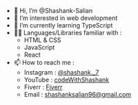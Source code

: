 - 👋 Hi, I’m @Shashank-Salian
- 👀 I’m interested in web development
- 🌱 I’m currently learning TypeScript
- 👨‍💻 Languages/Libraries familiar with :
  - HTML & CSS
  - JavaScript
  - React
- 📫 How to reach me :
  - Instagram : [@shashank._7](https://instagram.com/shashank._7)
  - YouTube : [codeWithShashank](https://www.youtube.com/channel/UClsQEljkY7JYcTr8ub8zw4w)
  - Fiverr : [Fiverr](https://www.fiverr.com/shashank_salian)
  - Email : [shashanksalian96@gmail.com](mailto:shashanksalian96@gmail.com)
